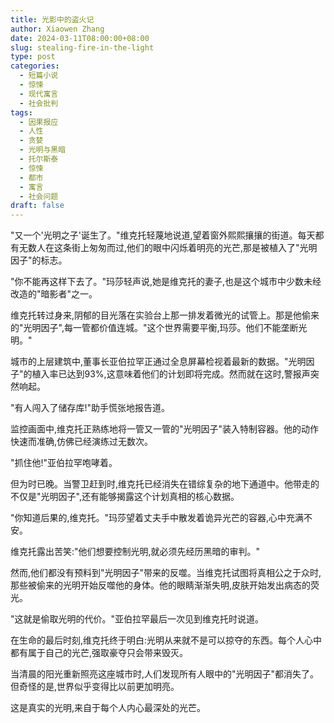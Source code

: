```yaml
---
title: 光影中的盗火记
author: Xiaowen Zhang
date: 2024-03-11T08:00:00+08:00
slug: stealing-fire-in-the-light
type: post
categories:
  - 短篇小说
  - 惊悚
  - 现代寓言
  - 社会批判
tags:
  - 因果报应
  - 人性
  - 贪婪
  - 光明与黑暗
  - 托尔斯泰
  - 惊悚
  - 都市
  - 寓言
  - 社会问题
draft: false
---
```


"又一个'光明之子'诞生了。"维克托轻蔑地说道,望着窗外熙熙攘攘的街道。每天都有无数人在这条街上匆匆而过,他们的眼中闪烁着明亮的光芒,那是被植入了"光明因子"的标志。

"你不能再这样下去了。"玛莎轻声说,她是维克托的妻子,也是这个城市中少数未经改造的"暗影者"之一。

维克托转过身来,阴郁的目光落在实验台上那一排发着微光的试管上。那是他偷来的"光明因子",每一管都价值连城。"这个世界需要平衡,玛莎。他们不能垄断光明。"

城市的上层建筑中,董事长亚伯拉罕正通过全息屏幕检视着最新的数据。"光明因子"的植入率已达到93%,这意味着他们的计划即将完成。然而就在这时,警报声突然响起。

"有人闯入了储存库!"助手慌张地报告道。

监控画面中,维克托正熟练地将一管又一管的"光明因子"装入特制容器。他的动作快速而准确,仿佛已经演练过无数次。

"抓住他!"亚伯拉罕咆哮着。

但为时已晚。当警卫赶到时,维克托已经消失在错综复杂的地下通道中。他带走的不仅是"光明因子",还有能够揭露这个计划真相的核心数据。

"你知道后果的,维克托。"玛莎望着丈夫手中散发着诡异光芒的容器,心中充满不安。

维克托露出苦笑:"他们想要控制光明,就必须先经历黑暗的审判。"

然而,他们都没有预料到"光明因子"带来的反噬。当维克托试图将真相公之于众时,那些被偷来的光明开始反噬他的身体。他的眼睛渐渐失明,皮肤开始发出病态的荧光。

"这就是偷取光明的代价。"亚伯拉罕最后一次见到维克托时说道。

在生命的最后时刻,维克托终于明白:光明从来就不是可以掠夺的东西。每个人心中都有属于自己的光芒,强取豪夺只会带来毁灭。

当清晨的阳光重新照亮这座城市时,人们发现所有人眼中的"光明因子"都消失了。但奇怪的是,世界似乎变得比以前更加明亮。

这是真实的光明,来自于每个人内心最深处的光芒。